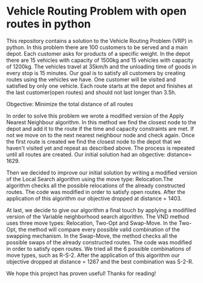 # Vehicle Routing Problem with open routes in python

This repository contains a solution to the Vehicle Routing Problem (VRP) in python.
In this problem there are 100 customers to be served and a main depot. 
Each customer asks for products of a specific weight.
In the depot there are 15 vehicles with capacity of 1500kg and 15 vehicles with capacity of 1200kg.
The vehicles travel at 35km/h and the unloading time of goods in every stop is 15 minutes.
Our goal is to satisfy all customers by creating routes using the vehicles we have.
One customer will be visited and satisfied by only one vehicle.
Each route starts at the depot and finishes at the last customer(open routes) and should not last longer than 3.5h.

Obgective: Minimize the total distance of all routes

In order to solve this problem we wrote a modified version of the Apply Nearest Neighbour algorithm. In this method we find the closest node to the depot and add it to the route if the time and capacity constraints are met. If not we move on to the next nearest neighbour node and check again. Once the first route is created we find the closest node to the depot that we haven't visited yet and repeat as described above. The process is repeated until all routes are created. Our initial solution had an obgective: distance= 1629.

Then we decided to improve our initial solution by writing a modified version of the Local Search algorithm using the move type: Relocation.The algorithm checks all the possible relocations of the already constructed routes. The code was modified in order to satisfy open routes.
After the application of this algorithm our objective dropped at distance = 1403.

At last, we decide to give our algorithm a final touch by applying a modifiled version of the Variable neighborhood search algorithm. The VND method uses three move types: Relocation, Two-Opt and Swap-Move. In the Two-Opt, the method will compare every possible valid combination of the swapping mechanism. In the Swap-Move, the method checks all the possible swaps of the already constructed routes. The code was modified in order to satisfy open routes. We tried all the 6 possible combinations of move types, such as R-S-2.
After the application of this algorithm our objective dropped at distance = 1267 and the best combination was S-2-R.

We hope this project has proven useful! 
Thanks for reading!

